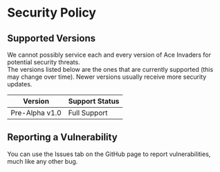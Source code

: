 # Security Policy

## Supported Versions

We cannot possibly service each and every version of Ace Invaders for potential security threats.<br>
The versions listed below are the ones that are currently supported (this may change over time). Newer versions usually receive more security updates.

|    Version     | Support Status |
|----------------|----------------|
| Pre-Alpha v1.0 |  Full Support  |

## Reporting a Vulnerability

You can use the Issues tab on the GitHub page to report vulnerabilities, much like any other bug.<br>
